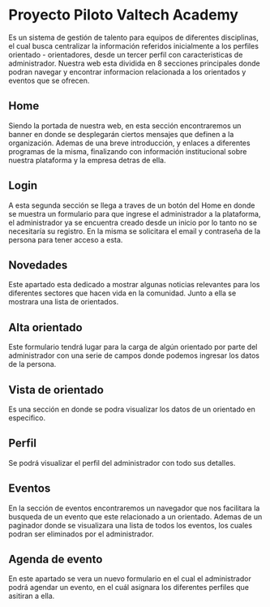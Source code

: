 
# Proyecto Piloto Valtech Academy

Es un sistema de gestión de talento para equipos de 
diferentes disciplinas, 
el cual busca centralizar la información referidos 
inicialmente a los perfiles orientado - orientadores, 
desde un tercer perfil con caracteristicas de administrador.
Nuestra web esta dividida en 8 secciones principales donde podran 
navegar y encontrar informacion relacionada a los orientados y eventos que se 
ofrecen.

## Home

Siendo la portada de nuestra web, en esta sección encontraremos un banner en donde se desplegarán ciertos mensajes que definen a la organización.
Ademas de una breve introducción, y enlaces a diferentes programas de la misma, finalizando con información institucional sobre nuestra plataforma y la empresa detras de ella.

## Login 

A esta segunda sección se llega a traves de un botón del Home en donde se muestra un formulario para que ingrese el administrador a la plataforma, el administrador ya se encuentra creado desde un inicio por lo tanto no se necesitaría su registro. En la misma se solicitara el email y contraseña de la persona para tener acceso a esta.

## Novedades

Este apartado esta dedicado a mostrar algunas noticias relevantes para los diferentes sectores que hacen vida en la comunidad. Junto a ella se mostrara una lista de orientados.

## Alta orientado

Este formulario tendrá lugar para la carga de algún orientado por parte del administrador con una serie de campos donde podemos ingresar los datos de la persona.

## Vista de orientado

Es una sección en donde se podra visualizar los datos de un orientado en especifico.

## Perfil

Se podrá visualizar el perfil del administrador con todo sus detalles.

## Eventos

En la sección de eventos encontraremos un navegador que nos facilitara la busqueda de un evento que este relacionado a un orientado. Ademas de un paginador donde se visualizara una lista de todos los eventos, los cuales podran ser eliminados por el administrador.

## Agenda de evento

En este apartado se vera un nuevo formulario en el cual el administrador podrá agendar un evento, en el cuál asignara los diferentes perfiles que asitiran a ella.





